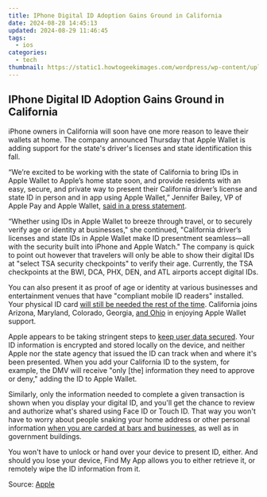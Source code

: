 ```yaml
---
title: IPhone Digital ID Adoption Gains Ground in California
date: 2024-08-28 14:45:13
updated: 2024-08-29 11:46:45
tags:
  - ios
categories:
  - tech
thumbnail: https://static1.howtogeekimages.com/wordpress/wp-content/uploads/2024/08/apple-wallet-blanked.jpg
---
```


## IPhone Digital ID Adoption Gains Ground in California

iPhone owners in California will soon have one more reason to leave their wallets at home. The company announced Thursday that Apple Wallet is adding support for the state's driver's licenses and state identification this fall.

 “We’re excited to be working with the state of California to bring IDs in Apple Wallet to Apple’s home state soon, and provide residents with an easy, secure, and private way to present their California driver’s license and state ID in person and in app using Apple Wallet,” Jennifer Bailey, VP of Apple Pay and Apple Wallet, [said in a press statement](https://www.apple.com/newsroom/2024/08/drivers-licenses-and-state-ids-in-apple-wallet-are-coming-soon-to-california/).

 “Whether using IDs in Apple Wallet to breeze through travel, or to securely verify age or identity at businesses," she continued, "California driver’s licenses and state IDs in Apple Wallet make ID presentment seamless—all with the security built into iPhone and Apple Watch." The company is quick to point out however that travelers will only be able to show their digital IDs at "select TSA security checkpoints" to verify their age. Currently, the TSA checkpoints at the BWI, DCA, PHX, DEN, and ATL airports accept digital IDs.

 You can also present it as proof of age or identity at various businesses and entertainment venues that have "compliant mobile ID readers" installed. Your physical ID card [will still be needed the rest of the time](https://fox-boxes.techidaily.com/updated-a-beginners-journey-to-selecting-the-right-action-cam/). California joins Arizona, Maryland, Colorado, Georgia, [and Ohio](https://extra-tips.techidaily.com/augmented-reality-explained-simply-for-2024/) in enjoying Apple Wallet support.

 Apple appears to be taking stringent steps to [keep user data secured](https://instagram-videos.techidaily.com/1716183782712-updated-2024-approved-how-to-edit-vertical-videos-for-instagram-in-final-cut-pro-x/). Your ID information is encrypted and stored locally on the device, and neither Apple nor the state agency that issued the ID can track when and where it's been presented. When you add your California ID to the system, for example, the DMV will receive "only \[the\] information they need to approve or deny," adding the ID to Apple Wallet.

 Similarly, only the information needed to complete a given transaction is shown when you display your digital ID, and you'll get the chance to review and authorize what's shared using Face ID or Touch ID. That way you won't have to worry about people snaking your home address or other personal information [when you are carded at bars and businesses](https://vimeo-videos.techidaily.com/efficient-techniques-for-accessing-and-saving-vimeo-videos/), as well as in government buildings.

 You won't have to unlock or hand over your device to present ID, either. And should you lose your device, Find My App allows you to either retrieve it, or remotely wipe the ID information from it.

 Source: [Apple](https://www.apple.com/newsroom/2024/08/drivers-licenses-and-state-ids-in-apple-wallet-are-coming-soon-to-california/)

<ins class="adsbygoogle"
     style="display:block"
     data-ad-format="autorelaxed"
     data-ad-client="ca-pub-7571918770474297"
     data-ad-slot="1223367746"></ins>



<ins class="adsbygoogle"
     style="display:block"
     data-ad-client="ca-pub-7571918770474297"
     data-ad-slot="8358498916"
     data-ad-format="auto"
     data-full-width-responsive="true"></ins>
